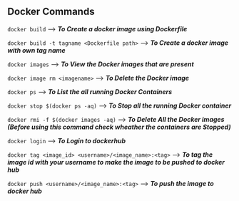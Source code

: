 ## Docker Commands

`docker build` --> ***To Create a docker image using Dockerfile*** 

`docker build -t tagname <Dockerfile path>` --> ***To Create a docker image with own tag name***

`docker images` --> ***To View the Docker images that are present***

`docker image rm <imagename>` --> ***To Delete the Docker image***

`docker ps` --> ***To List the all running Docker Containers***

`docker stop $(docker ps -aq)` --> ***To Stop all the running Docker container***

`docker rmi -f $(docker images -aq)` --> ***To Delete All the Docker images (Before using this command check wheather the containers are Stopped)***

`docker login` --> ***To Login to dockerhub***

`docker tag <image_id> <username>/<image_name>:<tag>` --> ***To tag the image id with your username to make the image to be pushed to docker hub***

`docker push <username>/<image_name>:<tag>` --> ***To push the image to docker hub*** 
